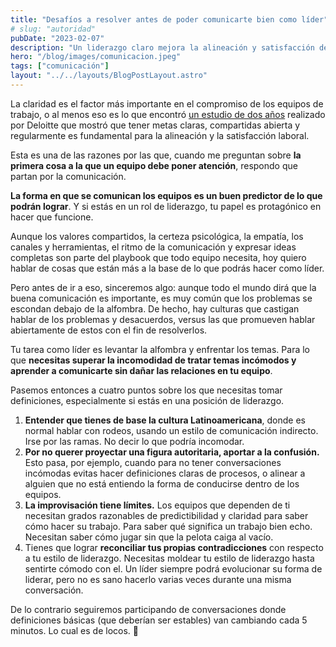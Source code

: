 ```yaml
---
title: "Desafíos a resolver antes de poder comunicarte bien como líder"
# slug: "autoridad"
pubDate: "2023-02-07"
description: "Un liderazgo claro mejora la alineación y satisfacción de los equipos"
hero: "/blog/images/comunicacion.jpeg"
tags: ["comunicación"]
layout: "../../layouts/BlogPostLayout.astro"
---
```


La claridad es el factor más importante en el compromiso de los equipos de trabajo, o al menos eso es lo que encontró [un estudio de dos años](https://www.businessinsider.com/john-doerr-management-performance-theory-goals-2018-6) realizado por Deloitte que mostró que tener metas claras, compartidas abierta y regularmente es fundamental para la alineación y la satisfacción laboral.

Esta es una de las razones por las que, cuando me preguntan sobre **la primera cosa a la que un equipo debe poner atención**, respondo que partan por la comunicación.

**La forma en que se comunican los equipos es un buen predictor de lo que podrán lograr**. Y si estás en un rol de liderazgo, tu papel es protagónico en hacer que funcione.

Aunque los valores compartidos, la certeza psicológica, la empatía, los canales y herramientas, el ritmo de la comunicación y expresar ideas completas son parte del playbook que todo equipo necesita, hoy quiero hablar de cosas que están más a la base de lo que podrás hacer como líder.

Pero antes de ir a eso, sinceremos algo: aunque todo el mundo dirá que la buena comunicación es importante, es muy común que los problemas se escondan debajo de la alfombra. De hecho, hay culturas que castigan hablar de los problemas y desacuerdos, versus las que promueven hablar abiertamente de estos con el fin de resolverlos.

Tu tarea como líder es levantar la alfombra y enfrentar los temas. Para lo que **necesitas superar la incomodidad de tratar temas incómodos y aprender a comunicarte sin dañar las relaciones en tu equipo**.

Pasemos entonces a cuatro puntos sobre los que necesitas tomar definiciones, especialmente si estás en una posición de liderazgo.

1. **Entender que tienes de base la cultura Latinoamericana**, donde es normal hablar con rodeos, usando un estilo de comunicación indirecto. Irse por las ramas. No decir lo que podría incomodar.
2. **Por no querer proyectar una figura autoritaria, aportar a la confusión.** Esto pasa, por ejemplo, cuando para no tener conversaciones incómodas evitas hacer definiciones claras de procesos, o alinear a alguien que no está entiendo la forma de conducirse dentro de los equipos.
3. **La improvisación tiene límites.** Los equipos que dependen de ti necesitan grados razonables de predictibilidad y claridad para saber cómo hacer su trabajo. Para saber qué significa un trabajo bien echo. Necesitan saber cómo jugar sin que la pelota caiga al vacío.
4. Tienes que lograr **reconciliar tus propias contradicciones** con respecto a tu estilo de liderazgo. Necesitas moldear tu estilo de liderazgo hasta sentirte cómodo con el. Un líder siempre podrá evolucionar su forma de liderar, pero no es sano hacerlo varias veces durante una misma conversación.

De lo contrario seguiremos participando de conversaciones donde definiciones básicas (que deberían ser estables) van cambiando cada 5 minutos. Lo cual es de locos. 🤪